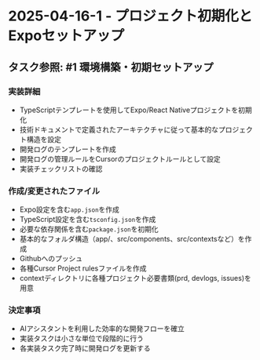 # 2025-04-16-1 - プロジェクト初期化とExpoセットアップ

## タスク参照: #1 環境構築・初期セットアップ

### 実装詳細
- TypeScriptテンプレートを使用してExpo/React Nativeプロジェクトを初期化
- 技術ドキュメントで定義されたアーキテクチャに従って基本的なプロジェクト構造を設定
- 開発ログのテンプレートを作成
- 開発ログの管理ルールをCursorのプロジェクトルールとして設定
- 実装チェックリストの確認

### 作成/変更されたファイル
- Expo設定を含む`app.json`を作成
- TypeScript設定を含む`tsconfig.json`を作成
- 必要な依存関係を含む`package.json`を初期化
- 基本的なフォルダ構造（app/、src/components、src/contextsなど）を作成
- Githubへのプッシュ
- 各種Cursor Project rulesファイルを作成
- contextディレクトリに各種プロジェクト必要書類(prd, devlogs, issues)を用意

### 決定事項
- AIアシスタントを利用した効率的な開発フローを確立
- 実装タスクは小さな単位で段階的に行う
- 各実装タスク完了時に開発ログを更新する
